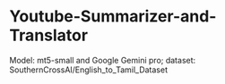 # Youtube-Summarizer-and-Translator
Model: mt5-small and Google Gemini pro; dataset: SouthernCrossAI/English_to_Tamil_Dataset
